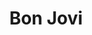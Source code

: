 ---
title: "Bon Jovi"
summary: "Hair / Glam Metal band from New Jersey. After one of Jon Bongiovi's first demos, 'Runaway,' became a hit on the Jersey airwaves, the young musician formed the group Bon Jovi in 1983. The group went on to become one of the most successful rock bands of the decade, earning a huge number of fans and numerous industry honors. This profile is for Bon Jovi . Solo releases can be found at . Lineup: Lead Vocals, Rhythm Guitar: . Keyboards: . Drums & Percussion: . Bass: . Guitars: Former Members: Bass : . Lead Guitar, Acoustic Guitars : . Note: Hugh MacDonald occasionally plays Bass with Bon Jovi on albums and during live shows since 1994, but wasn't an official member until 2016."
image: "bon-jovi.jpg"
apple_music_artist_url: "https://music.apple.com/gb/artist/bon-jovi/122782"
wikipedia_url: "none"
---